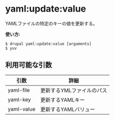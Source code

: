 # yaml:update:value
YAMLファイルの特定のキーの値を更新する。

**使い方:**
```
$ drupal yaml:update:value [arguments]
$ yuv  
```

## 利用可能な引数
引数 | 詳細
---------|-------------
yaml-file | 更新するYMLファイルのパス
yaml-key | 更新するYAMLキー
yaml-value | 更新するYAMLバリュー
